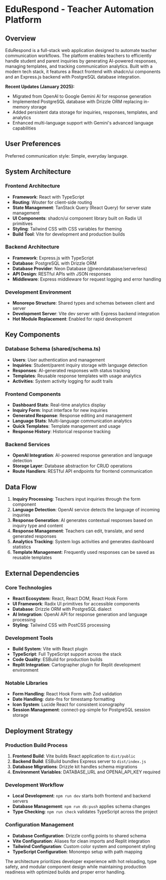 # EduRespond - Teacher Automation Platform

## Overview

EduRespond is a full-stack web application designed to automate teacher communication workflows. The platform enables teachers to efficiently handle student and parent inquiries by generating AI-powered responses, managing templates, and tracking communication analytics. Built with a modern tech stack, it features a React frontend with shadcn/ui components and an Express.js backend with PostgreSQL database integration.

**Recent Updates (January 2025):**
- Migrated from OpenAI to Google Gemini AI for response generation
- Implemented PostgreSQL database with Drizzle ORM replacing in-memory storage
- Added persistent data storage for inquiries, responses, templates, and analytics
- Enhanced multi-language support with Gemini's advanced language capabilities

## User Preferences

Preferred communication style: Simple, everyday language.

## System Architecture

### Frontend Architecture
- **Framework**: React with TypeScript
- **Routing**: Wouter for client-side routing
- **State Management**: TanStack Query (React Query) for server state management
- **UI Components**: shadcn/ui component library built on Radix UI primitives
- **Styling**: Tailwind CSS with CSS variables for theming
- **Build Tool**: Vite for development and production builds

### Backend Architecture
- **Framework**: Express.js with TypeScript
- **Database**: PostgreSQL with Drizzle ORM
- **Database Provider**: Neon Database (@neondatabase/serverless)
- **API Design**: RESTful APIs with JSON responses
- **Middleware**: Express middleware for request logging and error handling

### Development Environment
- **Monorepo Structure**: Shared types and schemas between client and server
- **Development Server**: Vite dev server with Express backend integration
- **Hot Module Replacement**: Enabled for rapid development

## Key Components

### Database Schema (shared/schema.ts)
- **Users**: User authentication and management
- **Inquiries**: Student/parent inquiry storage with language detection
- **Responses**: AI-generated responses with status tracking
- **Templates**: Reusable response templates with usage analytics
- **Activities**: System activity logging for audit trails

### Frontend Components
- **Dashboard Stats**: Real-time analytics display
- **Inquiry Form**: Input interface for new inquiries
- **Generated Response**: Response editing and management
- **Language Stats**: Multi-language communication analytics
- **Quick Templates**: Template management and usage
- **Response History**: Historical response tracking

### Backend Services
- **OpenAI Integration**: AI-powered response generation and language detection
- **Storage Layer**: Database abstraction for CRUD operations
- **Route Handlers**: RESTful API endpoints for frontend communication

## Data Flow

1. **Inquiry Processing**: Teachers input inquiries through the form component
2. **Language Detection**: OpenAI service detects the language of incoming inquiries
3. **Response Generation**: AI generates contextual responses based on inquiry type and content
4. **Response Management**: Teachers can edit, translate, and send generated responses
5. **Analytics Tracking**: System logs activities and generates dashboard statistics
6. **Template Management**: Frequently used responses can be saved as reusable templates

## External Dependencies

### Core Technologies
- **React Ecosystem**: React, React DOM, React Hook Form
- **UI Framework**: Radix UI primitives for accessible components
- **Database**: Drizzle ORM with PostgreSQL dialect
- **AI Integration**: OpenAI API for response generation and language processing
- **Styling**: Tailwind CSS with PostCSS processing

### Development Tools
- **Build System**: Vite with React plugin
- **TypeScript**: Full TypeScript support across the stack
- **Code Quality**: ESBuild for production builds
- **Replit Integration**: Cartographer plugin for Replit development environment

### Notable Libraries
- **Form Handling**: React Hook Form with Zod validation
- **Date Handling**: date-fns for timestamp formatting
- **Icon System**: Lucide React for consistent iconography
- **Session Management**: connect-pg-simple for PostgreSQL session storage

## Deployment Strategy

### Production Build Process
1. **Frontend Build**: Vite builds React application to `dist/public`
2. **Backend Build**: ESBuild bundles Express server to `dist/index.js`
3. **Database Migrations**: Drizzle kit handles schema migrations
4. **Environment Variables**: DATABASE_URL and OPENAI_API_KEY required

### Development Workflow
- **Local Development**: `npm run dev` starts both frontend and backend servers
- **Database Management**: `npm run db:push` applies schema changes
- **Type Checking**: `npm run check` validates TypeScript across the project

### Configuration Management
- **Database Configuration**: Drizzle config points to shared schema
- **Vite Configuration**: Aliases for clean imports and Replit integration
- **Tailwind Configuration**: Custom color system and component styling
- **TypeScript Configuration**: Monorepo setup with path mapping

The architecture prioritizes developer experience with hot reloading, type safety, and modular component design while maintaining production readiness with optimized builds and proper error handling.